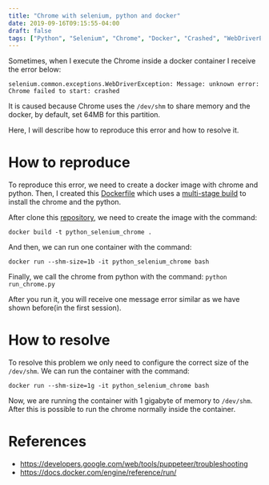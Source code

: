 ```yaml
---
title: "Chrome with selenium, python and docker"
date: 2019-09-16T09:15:55-04:00
draft: false
tags: ["Python", "Selenium", "Chrome", "Docker", "Crashed", "WebDriverException"]
---
```


Sometimes, when I execute the Chrome inside a docker container I receive the error below:

``selenium.common.exceptions.WebDriverException: Message: unknown error: Chrome failed to start: crashed``

It is caused because Chrome uses the `/dev/shm` to share memory and the docker, by default, set 64MB for this partition.

Here, I will describe how to reproduce this error and how to resolve it.

How to reproduce
================

To reproduce this error, we need to create a docker image with chrome and python. Then, I created this [Dockerfile](https://github.com/joaojunior/python_selenium_chrome_docker/blob/master/Dockerfile) which uses a [multi-stage build](https://docs.docker.com/develop/develop-images/multistage-build/) to install the chrome and the python.

After clone this [repository](https://github.com/joaojunior/python_selenium_chrome_docker
), we need to create the image with the command:

``docker build -t python_selenium_chrome .``

And then, we can run one container with the command:

``docker run --shm-size=1b -it python_selenium_chrome bash``

Finally, we call the chrome from python with the command:
``python run_chrome.py``

After you run it, you will receive one message error similar as we have shown before(in the first session).

How to resolve
==============
To resolve this problem we only need to configure the correct size of the `/dev/shm`. We can run the container with the command:

``docker run --shm-size=1g -it python_selenium_chrome bash``

Now, we are running the container with 1 gigabyte of memory to `/dev/shm`. After this is possible to run the chrome normally inside the container.

References
==========
 - https://developers.google.com/web/tools/puppeteer/troubleshooting
 - https://docs.docker.com/engine/reference/run/
